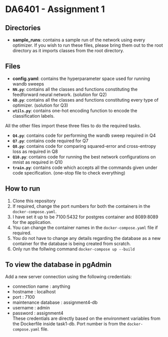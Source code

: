# DA6401 - Assignment 1

## Directories
- **sample_runs**: contains a sample run of the network using every optimizer. If you wish to run these files, please bring them out to the root directory as it imports classes from the root directory.

## Files 
- **config.yaml**: contains the hyperparameter space used for running wandb sweeps
- **`NN.py`**: contains all the classes and functions constituting the feedforward neural network. (solution for Q2)
- **`GD.py`**: contains all the classes and functions constituting every type of optimizer. (solution for Q3)
- **`utils.py`**: contains one-hot encoding function to encode the classification labels.

All the other files import these three files to do the required tasks.

- **`Q4.py`**: contains code for performing the wandb sweep required in Q4
- **`Q7.py`**: contains code required for Q7
- **`Q8.py`**: contains code for comparing squared-error and cross-entropy loss as required in Q8
- **`Q10.py`**: contains code for running the best network configurations on mnist as required in Q10
- **`train.py`**: contains code which accepts all the commands given under code specification. (one-stop file to check everything) 

## How to run
1. Clone this repository <br>
2. If required, change the port numbers for both the containers in the `docker-compose.yaml`. <br>
3. I have set it up to be 7100:5432 for postgres container and 8089:8089 for the application. <br>
4. You can change the container names in the `docker-compose.yaml` file if required. <br> 
5. You do not have to change any details regarding the database as a new container for the database is being created from scratch. <br>
6. Only run the follwing command `docker-compose up --build` <br>

## To view the database in pgAdmin
Add a new server connection using the following credentials: <br>
- connection name : anything <br>
- hostname : localhost <br>
- port : 7100 <br> 
- maintenance database : assignment4-db <br>
- username : admin <br>
- password : assignment4 <br>
These credentials are directly based on the environment variables from the Dockerfile inside task1-db. Port number is from the `docker-compose.yaml` file. <br>

